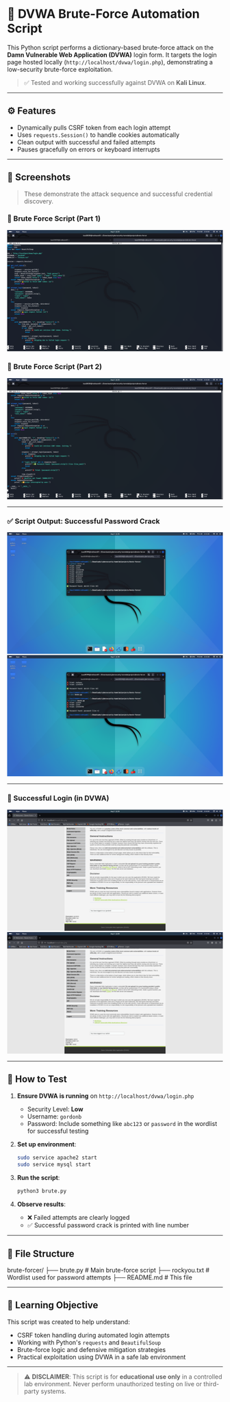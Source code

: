 # 🔐 DVWA Brute-Force Automation Script

This Python script performs a dictionary-based brute-force attack on the **Damn Vulnerable Web Application (DVWA)** login form. It targets the login page hosted locally (`http://localhost/dvwa/login.php`), demonstrating a low-security brute-force exploitation.

> ✅ Tested and working successfully against DVWA on **Kali Linux**.

---

## ⚙️ Features

- Dynamically pulls CSRF token from each login attempt
- Uses `requests.Session()` to handle cookies automatically
- Clean output with successful and failed attempts
- Pauses gracefully on errors or keyboard interrupts

---

## 📸 Screenshots

> These demonstrate the attack sequence and successful credential discovery.

### 🔐 Brute Force Script (Part 1)

![Brute Force Script - Part 1](../../screenshots/brute_force_script.png)

### 🔐 Brute Force Script (Part 2)

![Brute Force Script - Part 2](../../screenshots/brute_force_script_pt2.png)

---

### ✅ Script Output: Successful Password Crack

![Script Output - Success](../../screenshots/script_success.png)  
![Script Output - Success (Alt)](../../screenshots/script_success2.png)

---

### 🎯 Successful Login (in DVWA)

![Successful Login Screenshot 1](../../screenshots/successful_login1.png)  
![Successful Login Screenshot 2](../../screenshots/successful_login2.png)

---

## 🧪 How to Test

1. **Ensure DVWA is running** on `http://localhost/dvwa/login.php`
    - Security Level: **Low**
    - Username: `gordonb`
    - Password: Include something like `abc123` or `password` in the wordlist for successful testing

2. **Set up environment**:
    ```bash
    sudo service apache2 start
    sudo service mysql start
    ```

3. **Run the script**:
    ```bash
    python3 brute.py
    ```

4. **Observe results**:
    - ❌ Failed attempts are clearly logged
    - ✅ Successful password crack is printed with line number

---

## 📂 File Structure

brute-forcer/
├── brute.py # Main brute-force script
├── rockyou.txt # Wordlist used for password attempts
├── README.md # This file

---

## 🧠 Learning Objective

This script was created to help understand:

- CSRF token handling during automated login attempts
- Working with Python's `requests` and `BeautifulSoup`
- Brute-force logic and defensive mitigation strategies
- Practical exploitation using DVWA in a safe lab environment

---

> ⚠️ **DISCLAIMER**: This script is for **educational use only** in a controlled lab environment. Never perform unauthorized testing on live or third-party systems.
